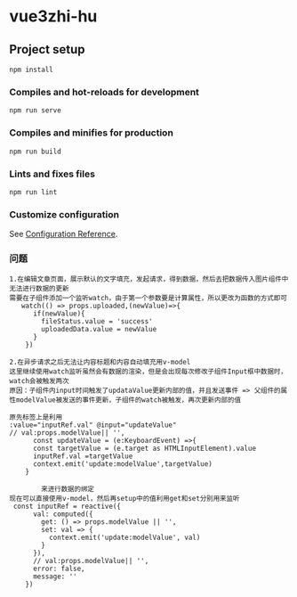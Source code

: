 # vue3zhi-hu

## Project setup
```
npm install
```

### Compiles and hot-reloads for development
```
npm run serve
```

### Compiles and minifies for production
```
npm run build
```

### Lints and fixes files
```
npm run lint
```

### Customize configuration
See [Configuration Reference](https://cli.vuejs.org/config/).

### 问题
```
1.在编辑文章页面，展示默认的文字填充，发起请求，得到数据，然后去把数据传入图片组件中无法进行数据的更新
需要在子组件添加一个监听watch，由于第一个参数要是计算属性，所以更改为函数的方式即可
   watch(() => props.uploaded,(newValue)=>{
      if(newValue){
        fileStatus.value = 'success'
        uploadedData.value = newValue
      }
    })

2.在异步请求之后无法让内容标题和内容自动填充用v-model
这里继续使用watch监听虽然会有数据的渲染，但是会出现每次修改子组件Input框中数据时，watch会被触发两次
原因：子组件内input时间触发了updataValue更新内部的值，并且发送事件 => 父组件的属性modelValue被发送的事件更新，子组件的watch被触发，再次更新内部的值

原先标签上是利用
:value="inputRef.val" @input="updateValue"
// val:props.modelValue|| '',
      const updateValue = (e:KeyboardEvent) =>{
      const targetValue = (e.target as HTMLInputElement).value
      inputRef.val =targetValue
      context.emit('update:modelValue',targetValue)
    }
    
        来进行数据的绑定
现在可以直接使用v-model，然后再setup中的值利用get和set分别用来监听
 const inputRef = reactive({
      val: computed({
        get: () => props.modelValue || '',
        set: val => {
          context.emit('update:modelValue', val)
        }
      }),
      // val:props.modelValue|| '',
      error: false,
      message: ''
    })
```
